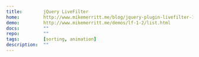 ```yaml
---
title:        jQuery LiveFilter
home:         http://www.mikemerritt.me/blog/jquery-plugin-livefilter-1-2/
demo:         http://www.mikemerritt.me/demos/lf-1-2/list.html
docs:         ""
repo:         ""
tags:         [sorting, animation]
description:  ""
---
```


